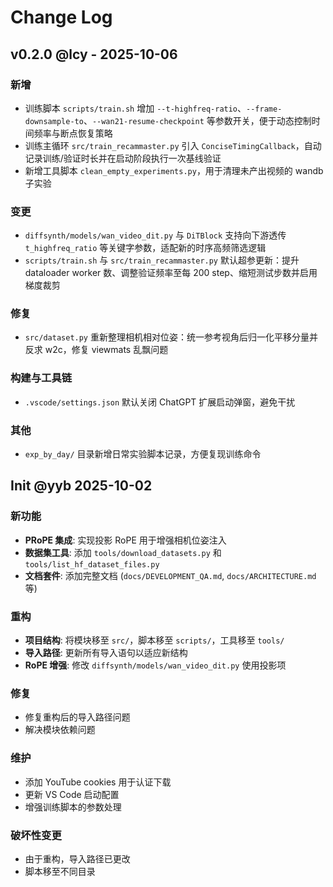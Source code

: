 # Change Log

## v0.2.0 @lcy - 2025-10-06

### 新增
- 训练脚本 `scripts/train.sh` 增加 `--t-highfreq-ratio`、`--frame-downsample-to`、`--wan21-resume-checkpoint` 等参数开关，便于动态控制时间频率与断点恢复策略
- 训练主循环 `src/train_recammaster.py` 引入 `ConciseTimingCallback`，自动记录训练/验证时长并在启动阶段执行一次基线验证
- 新增工具脚本 `clean_empty_experiments.py`，用于清理未产出视频的 wandb 子实验

### 变更
- `diffsynth/models/wan_video_dit.py` 与 `DiTBlock` 支持向下游透传 `t_highfreq_ratio` 等关键字参数，适配新的时序高频筛选逻辑
- `scripts/train.sh` 与 `src/train_recammaster.py` 默认超参更新：提升 dataloader worker 数、调整验证频率至每 200 step、缩短测试步数并启用梯度裁剪

### 修复
- `src/dataset.py` 重新整理相机相对位姿：统一参考视角后归一化平移分量并反求 w2c，修复 viewmats 乱飘问题

### 构建与工具链
- `.vscode/settings.json` 默认关闭 ChatGPT 扩展启动弹窗，避免干扰

### 其他
- `exp_by_day/` 目录新增日常实验脚本记录，方便复现训练命令

## Init @yyb 2025-10-02

### 新功能
- **PRoPE 集成**: 实现投影 RoPE 用于增强相机位姿注入
- **数据集工具**: 添加 `tools/download_datasets.py` 和 `tools/list_hf_dataset_files.py`
- **文档套件**: 添加完整文档 (`docs/DEVELOPMENT_QA.md`, `docs/ARCHITECTURE.md` 等)

### 重构
- **项目结构**: 将模块移至 `src/`，脚本移至 `scripts/`，工具移至 `tools/`
- **导入路径**: 更新所有导入语句以适应新结构
- **RoPE 增强**: 修改 `diffsynth/models/wan_video_dit.py` 使用投影项

### 修复
- 修复重构后的导入路径问题
- 解决模块依赖问题

### 维护
- 添加 YouTube cookies 用于认证下载
- 更新 VS Code 启动配置
- 增强训练脚本的参数处理

### 破坏性变更
- 由于重构，导入路径已更改
- 脚本移至不同目录
